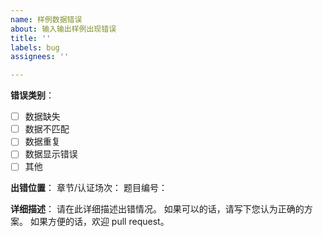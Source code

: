 ```yaml
---
name: 样例数据错误
about: 输入输出样例出现错误
title: ''
labels: bug
assignees: ''

---
```


**错误类别**：
<!-- 请在对应错误类型处输入x，如 - [x] 错别字 -->
- [ ] 数据缺失
- [ ] 数据不匹配
- [ ] 数据重复
- [ ] 数据显示错误
- [ ] 其他

**出错位置**：
章节/认证场次：
题目编号：

**详细描述**：
请在此详细描述出错情况。
如果可以的话，请写下您认为正确的方案。
如果方便的话，欢迎 pull request。
